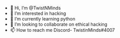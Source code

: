 - 👋 Hi, I’m @TwistNMinds
- 👀 I’m interested in hacking
- 🌱 I’m currently learning python
- 💞️ I’m looking to collaborate on ethical hacking
- 📫 How to reach me Discord- TwistinMinds#4007

<!---
TwistNMinds/TwistNMinds is a ✨ special ✨ repository because its `README.md` (this file) appears on your GitHub profile.
You can click the Preview link to take a look at your changes.
--->
